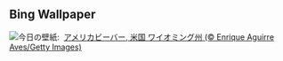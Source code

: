 ## Bing Wallpaper
![](https://www.bing.com/th?id=OHR.BeaverDay_JA-JP3508921078_UHD.jpg&w=1000)今日の壁紙: &nbsp;[アメリカビーバー, 米国 ワイオミング州 (© Enrique Aguirre Aves/Getty Images)](https://www.bing.com/th?id=OHR.BeaverDay_JA-JP3508921078_UHD.jpg)
<br><br/>
